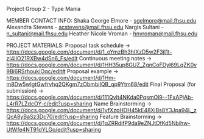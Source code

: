 Project Group 2 - Type Mania

MEMBER CONTACT INFO:
Shaka George Elmore - sgelmore@mail.fhsu.edu
Alexandra Stevens - acstevens@mail.fhsu.edu
Nargis Sultani - n_sultani@mail.fhsu.edu
Heather Nicole Vroman - hnvroman@mail.fhsu.edu

PROJECT MATERIALS:
Proposal task schedule -> https://docs.google.com/document/d/1_oYmzBh3hIXzD5w2F3jI1t-zI4IlO21RXBw4dSn6_Fs/edit
Continuous meeting notes -> https://docs.google.com/document/d/1HH35up8GUZ_ZgnCoFDyl69LqZK0v9Bi6RSrhoukiOqc/edit#
Proposal example -> https://docs.google.com/document/d/1Hm-m8Dw5wIgtGwfrvhq2QKgm7zObmbiIQB_qp9Ytm68/edit
Final Proposal (for submission) -> https://docs.google.com/document/d/111QvIt4NKda0PqsmOl9--1FxAPjAb-L4rR7LZdcOY-c/edit?usp=sharing
Name Brainstorming -> https://docs.google.com/document/d/1yfXzpHDH45kE48XiBs8Y3Jpa94L_zQcA8yBaSz3Dc70/edit?usp=sharing
Feature Brainstorming -> https://docs.google.com/document/d/1qZRRdifP9da9eZNJtDfKd5Nbihw-UtWfe4NT91dYLGo/edit?usp=sharing
